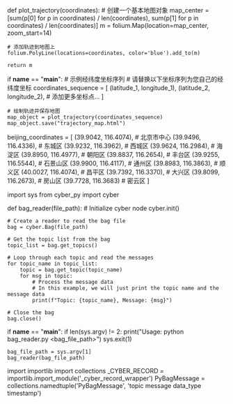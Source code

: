 def plot_trajectory(coordinates):
    # 创建一个基本地图对象
    map_center = [sum(p[0] for p in coordinates) / len(coordinates), 
                  sum(p[1] for p in coordinates) / len(coordinates)]
    m = folium.Map(location=map_center, zoom_start=14)

    # 添加轨迹到地图上
    folium.PolyLine(locations=coordinates, color='blue').add_to(m)

    return m

if __name__ == "__main__":
    # 示例经纬度坐标序列
    # 请替换以下坐标序列为您自己的经纬度坐标
    coordinates_sequence = [
        (latitude_1, longitude_1),
        (latitude_2, longitude_2),
        # 添加更多坐标点...
    ]

    # 绘制轨迹并保存地图
    map_object = plot_trajectory(coordinates_sequence)
    map_object.save("trajectory_map.html")


beijing_coordinates = [
    (39.9042, 116.4074),  # 北京市中心
    (39.9496, 116.4336),  # 东城区
    (39.9232, 116.3962),  # 西城区
    (39.9624, 116.2984),  # 海淀区
    (39.8950, 116.4977),  # 朝阳区
    (39.8837, 116.2654),  # 丰台区
    (39.9255, 116.5544),  # 石景山区
    (39.9900, 116.4117),  # 通州区
    (39.8983, 116.3863),  # 顺义区
    (40.0027, 116.4074),  # 昌平区
    (39.7392, 116.3370),  # 大兴区
    (39.8099, 116.2673),  # 房山区
    (39.7728, 116.3683)   # 密云区
]


import sys
from cyber_py import cyber

def bag_reader(file_path):
    # Initialize cyber node
    cyber.init()

    # Create a reader to read the bag file
    bag = cyber.Bag(file_path)

    # Get the topic list from the bag
    topic_list = bag.get_topics()

    # Loop through each topic and read the messages
    for topic_name in topic_list:
        topic = bag.get_topic(topic_name)
        for msg in topic:
            # Process the message data
            # In this example, we will just print the topic name and the message data
            print(f"Topic: {topic_name}, Message: {msg}")

    # Close the bag
    bag.close()

if __name__ == "__main__":
    if len(sys.argv) != 2:
        print("Usage: python bag_reader.py <bag_file_path>")
        sys.exit(1)

    bag_file_path = sys.argv[1]
    bag_reader(bag_file_path)

    
import importlib
import collections
_CYBER_RECORD = importlib.import_module('_cyber_record_wrapper')
PyBagMessage = collections.namedtuple('PyBagMessage',
                                      'topic message data_type timestamp')
